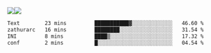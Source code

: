 <div style="display: flex; flex-direction: row;">
<img style="height: auto; width: auto;" class="img" src="https://raw.githubusercontent.com/blazepp/github-stats/master/generated/overview.svg#gh-dark-mode-only" />
<img style="height: auto; width: auto;" class="img" src="https://raw.githubusercontent.com/blazepp/github-stats/master/generated/languages.svg#gh-dark-mode-only" />
</div>

<div style="display: flex; flex-direction: row;">
<!--START_SECTION:waka-->

```txt
Text        23 mins         ███████████▓░░░░░░░░░░░░░   46.60 %
zathurarc   16 mins         ████████░░░░░░░░░░░░░░░░░   31.54 %
INI         8 mins          ████▒░░░░░░░░░░░░░░░░░░░░   17.32 %
conf        2 mins          █░░░░░░░░░░░░░░░░░░░░░░░░   04.54 %
```

<!--END_SECTION:waka-->
</div>

